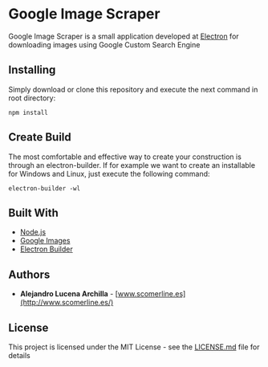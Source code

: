 # Google Image Scraper

Google Image Scraper is a small application developed at [Electron](https://electronjs.org/) for downloading images using Google Custom Search Engine

## Installing

Simply download or clone this repository and execute the next command in root directory:

```
npm install
```
## Create Build

The most comfortable and effective way to create your construction is through an electron-builder. If for example we want to create an installable for Windows and Linux, just execute the following command:

```
electron-builder -wl
```

## Built With

* [Node.js](https://nodejs.org/es/)
* [Google Images](https://github.com/vadimdemedes/google-images)
* [Electron Builder](https://github.com/electron-userland/electron-builder)

## Authors

* **Alejandro Lucena Archilla** - [www.scomerline.es](http://www.scomerline.es/)

## License

This project is licensed under the MIT License - see the [LICENSE.md](LICENSE.md) file for details
